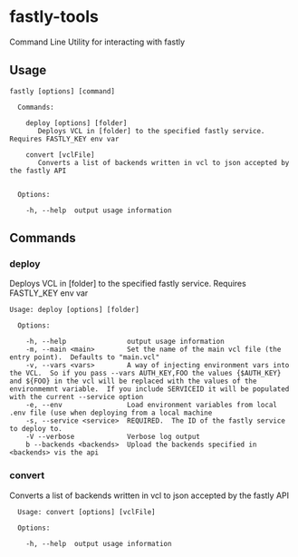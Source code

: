 # fastly-tools

Command Line Utility for interacting with fastly

## Usage

	fastly [options] [command]
    
      Commands:
    
        deploy [options] [folder]
           Deploys VCL in [folder] to the specified fastly service.  Requires FASTLY_KEY env var
    
        convert [vclFile]
           Converts a list of backends written in vcl to json accepted by the fastly API
    
    
      Options:
    
        -h, --help  output usage information


## Commands

### deploy
Deploys VCL in [folder] to the specified fastly service.  Requires FASTLY_KEY env var

	Usage: deploy [options] [folder]
	
	  Options:
	
		-h, --help               output usage information
		-m, --main <main>        Set the name of the main vcl file (the entry point).  Defaults to "main.vcl"
		-v, --vars <vars>        A way of injecting environment vars into the VCL.  So if you pass --vars AUTH_KEY,FOO the values {$AUTH_KEY} and ${FOO} in the vcl will be replaced with the values of the environmemnt variable.  If you include SERVICEID it will be populated with the current --service option
		-e, --env                Load environment variables from local .env file (use when deploying from a local machine
		-s, --service <service>  REQUIRED.  The ID of the fastly service to deploy to.
		-V --verbose             Verbose log output
		b --backends <backends>  Upload the backends specified in <backends> vis the api
		
### convert
Converts a list of backends written in vcl to json accepted by the fastly API

	  Usage: convert [options] [vclFile]
    
      Options:
    
        -h, --help  output usage information
